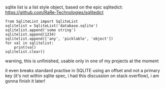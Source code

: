 sqlite list is a list style object, based on the epic sqlitedict:
https://github.com/RaRe-Technologies/sqlitedict

    from SqliteList import SqliteList
    sqlitelist = SqliteList('database.sqlite')
    sqlitelist.append('some string')
    sqlitelist.append(1234)
    sqlitelist.append(['any', 'picklable', 'object'])
    for val in sqlitelist:
        print(val)
    sqlitelist.clear()

warning, this is unfinished, usable only in one of my projects at the moment

it even breaks standard practise in SQLITE using an offset and not a primary key (it's not within sqlite spec, i had this discussion on stack overflow), i am gonna finish it later!
